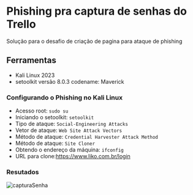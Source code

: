 # Phishing pra captura de senhas do Trello
Solução para o desafio de criação de pagina para ataque de phishing

## Ferramentas
- Kali Linux 2023
- setoolkit versão 8.0.3 codename: Maverick

### Configurando o Phishing no Kali Linux

- Acesso root: ``` sudo su ```
- Iniciando o setoolkit: ``` setoolkit ```
- Tipo de ataque: ``` Social-Engineering Attacks ```
- Vetor de ataque: ``` Web Site Attack Vectors ```
- Método de ataque: ```Credential Harvester Attack Method ```
- Método de ataque: ``` Site Cloner ```
- Obtendo o endereço da máquina: ``` ifconfig ```
- URL para clone:https://www.liko.com.br/login

### Resutados

![capturaSenha](https://github.com/jcanjosRO/dio-desafio-phishing/assets/88596725/076d1f36-8a3d-49f4-ab15-62e2eaf38213)
